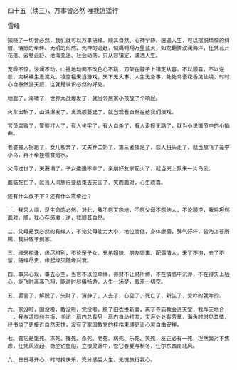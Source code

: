 四十五（续三）、万事皆必然 唯我逍遥行

雪峰


    知晓了一切皆必然，我们就可以万事随缘、顺其自然、心神宁静、逍遥人生，可以摆脱烦恼的纠缠、情感的牵绊、无明的煎熬、死神的追赶，似鹰翱翔万里蓝天，如龙翻腾波澜海洋，任凭花开花落、云卷云舒、沧海变迁、社会动荡，只从容镇定，潇洒人生。

    宠辱不惊，波澜不动，山摇地动面不改色心不跳，刀架在脖子上镇定从容，不以顺喜，不以逆悲，灾祸横生走泥丸，凌空福来当游戏，天下无大事，人生无急事，处处鸟语花香见仙境，时时心自泰然游天庭，这就是认识必然的好处。

    地震了，海啸了，世界大战爆发了，就当邻居家小孩放了个响屁。

    火车出轨了，山洪爆发了，禽流感蔓延了，就当观看自然在给我们演戏。

    官员腐败了，警察打人了，有人坐牢了，有人自杀了，有人走投无路了，就当小说情节中的小插曲。

    老婆被人拐跑了，女儿私奔了，丈夫养二奶了，第三者插足了，恋人扭头走了，就当放飞了笼中小鸟，再不牵挂喂食给水。

    父母过世了，天要塌了，子女遭遇不幸了，亲朋好友家起火了，就当天上飘来一片乌云。

    面临死亡了，就当人间旅行要结束去天国了，笑而面对，心生欢喜。

    还有什么放不下？还有什么需牵挂？

    一、我来人间，是生命的必然，对此，我不怨天怨地，不怨父母不怨他人，不论顺逆，我将坦然面对，顺，我心存感激；逆，我顺其自然。

    二、父母是我必然的有缘人，不论父母能力大小，地位高低，身体康弱，脾气好坏，皆乃上苍所赐，我只敬孝到家。

    三、缘来相逢，缘尽相别，不论是子女、兄弟姐妹、朋友同事、配偶情人，来了不拘，去了不留，随缘尽责，缘起缘灭随缘兴衰。

    四、事来心现，事去心空，当官不以位牵绊，得财不让财所缚，不在情感中沉浮，不在得失上枯心，能飞时高高飞翔，能游时尽情畅游，人生一场梦，醒来一切空。

    五、罢官了，解脱了，失财了，清静了，人去了，心空了，死亡了，新生了，爱咋的就咋的。

    六、家没啦，国没啦，教没啦，党没啦，脱了旧衣换新装，离了寺庙教会进天堂，我与天地合一，我与道同频共振，关闭一扇门总有另一扇门自动打开，天涯处处有芳草，海角时时见真情，经书烧了更接近自然天性，没有了家国教党的桎梏束缚更让心灵自由安祥。

    七、管它是饿死、冻死、撞死、杀死、老死、病死、乐死、笑死，反正必有一死，坦然面对不焦虑，任凭风浪起，稳坐钓鱼船，立根灵源中，管它春夏与秋冬，任尔东西南北风。

    八、日日寻开心，时时找快乐，充分感受人生，无愧旅行我心。



